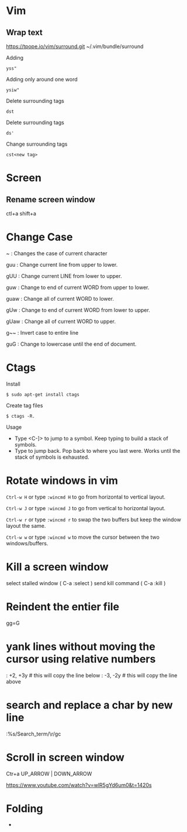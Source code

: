 # Vim



## Wrap text 

https://tpope.io/vim/surround.git ~/.vim/bundle/surround 

Adding

```
yss"
```

Adding only around one word

```
ysiw"
```


Delete surrounding tags 

```
dst
```
Delete surrounding tags 

```
ds'
```

Change surrounding tags 

```
cst<new tag>
```

# Screen 

## Rename screen window

ctl+a shift+a






# Change Case

 ~    : Changes the case of current character

 guu  : Change current line from upper to lower.

 gUU  : Change current LINE from lower to upper.

 guw  : Change to end of current WORD from upper to lower.

 guaw : Change all of current WORD to lower.

 gUw  : Change to end of current WORD from lower to upper.

 gUaw : Change all of current WORD to upper.

 g~~  : Invert case to entire line

 guG : Change to lowercase until the end of document.
 
 # Ctags
 
 Install 
 ```
 $ sudo apt-get install ctags
 ```

Create tag files 
```
$ ctags -R.
```

Usage 

- Type <C-]> to jump to a symbol. Keep typing to build a stack of symbols.
- Type <C-t> to jump back. Pop back to where you last were. Works until the stack of symbols is exhausted.
 
# Rotate windows in vim 

```Ctrl-w H``` or type ```:wincmd H``` to go from horizontal to vertical layout.

```Ctrl-w J``` or type ```:wincmd J``` to go from vertical to horizontal layout.

```Ctrl-w r``` or type ```:wincmd r``` to swap the two buffers but keep the window layout the same.

```Ctrl-w w``` or type ```:wincmd w``` to move the cursor between the two windows/buffers.

# Kill a screen window 

select stalled window ( C-a :select <stalled window number> )
send kill command ( C-a :kill )
 
# Reindent the entier file 
gg=G

# yank lines without moving the cursor using relative numbers 

: +2, +3y # this will copy the line below 
: -3, -2y # this will copy the line above 

# search and replace a char by new line 
:%s/Search_term/\r/gc

# Scroll in screen window 
Ctr+a UP_ARROW | DOWN_ARROW



https://www.youtube.com/watch?v=wlR5gYd6um0&t=1420s


# Folding

-  
